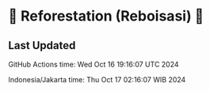 
# 🌳 Reforestation (Reboisasi) 🌲

## Last Updated

GitHub Actions time: Wed Oct 16 19:16:07 UTC 2024

Indonesia/Jakarta time: Thu Oct 17 02:16:07 WIB 2024
